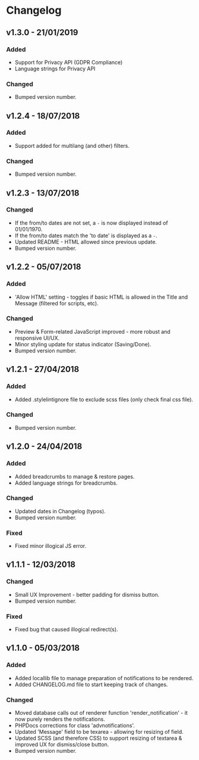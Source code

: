 # Changelog

## v1.3.0 - 21/01/2019

### Added
* Support for Privacy API (GDPR Compliance)
* Language strings for Privacy API

### Changed
* Bumped version number.

## v1.2.4 - 18/07/2018

### Added
* Support added for multilang (and other) filters.

### Changed
* Bumped version number.

## v1.2.3 - 13/07/2018

### Changed
* If the from/to dates are not set, a `-` is now displayed instead of 01/01/1970.
* If the from/to dates match the 'to date' is displayed as a `-`.
* Updated README - HTML allowed since previous update.
* Bumped version number.

## v1.2.2 - 05/07/2018

### Added
* 'Allow HTML' setting - toggles if basic HTML is allowed in the Title and Message (filtered for scripts, etc).

### Changed
* Preview & Form-related JavaScript improved - more robust and responsive UI/UX.
* Minor styling update for status indicator (Saving/Done).
* Bumped version number.

## v1.2.1 - 27/04/2018

### Added
* Added .stylelintignore file to exclude scss files (only check final css file).

### Changed
* Bumped version number.

## v1.2.0 - 24/04/2018

### Added
* Added breadcrumbs to manage & restore pages.
* Added language strings for breadcrumbs.

### Changed
* Updated dates in Changelog (typos).
* Bumped version number.

### Fixed
* Fixed minor illogical JS error.

## v1.1.1 - 12/03/2018

### Changed
* Small UX Improvement - better padding for dismiss button.
* Bumped version number.

### Fixed
* Fixed bug that caused illogical redirect(s).

## v1.1.0 - 05/03/2018

### Added
* Added locallib file to manage preparation of notifications to be rendered.
* Added CHANGELOG.md file to start keeping track of changes.

### Changed
* Moved database calls out of renderer function 'render_notification' - it now purely renders the notifications.
* PHPDocs corrections for class 'advnotifications'.
* Updated 'Message' field to be texarea - allowing for resizing of field.
* Updated SCSS (and therefore CSS) to support resizing of textarea & improved UX for dismiss/close button.
* Bumped version number.